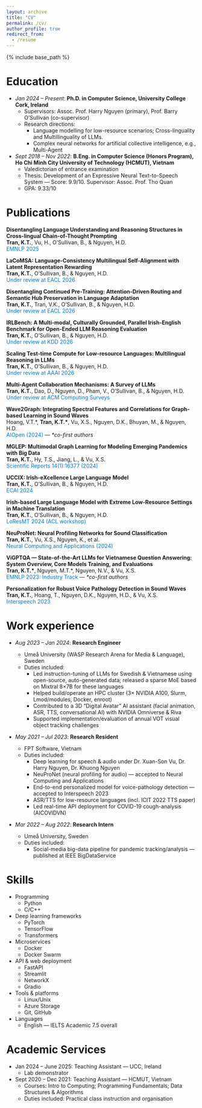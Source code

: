 ```yaml
---
layout: archive
title: "CV"
permalink: /cv/
author_profile: true
redirect_from:
  - /resume
---
```


{% include base_path %}

Education
======
* *Jan 2024 – Present*: **Ph.D. in Computer Science, University College Cork, Ireland**
  * Supervisors: Assoc. Prof. Harry Nguyen (primary), Prof. Barry O’Sullivan (co-supervisor)
  * Research directions:
    * Language modelling for low-resource scenarios; Cross-linguality and Multillinguality of LLMs.
    * Complex neural networks for artificial collective intelligence, e.g., Multi-Agent
* *Sept 2018 – Nov 2022*: **B.Eng. in Computer Science (Honors Program), Ho Chi Minh City University of Technology (HCMUT), Vietnam**
  * Valedictorian of entrance examination
  * Thesis: Development of an Expressive Neural Text-to-Speech System — Score: 9.9/10. Supervisor: Assoc. Prof. Tho Quan
  * GPA: 9.33/10

Publications
======

**Disentangling Language Understanding and Reasoning Structures in Cross-lingual Chain-of-Thought Prompting**  
**Tran, K.T.**, Vu, H., O’Sullivan, B., & Nguyen, H.D.  
<span style="color:#007acc;">EMNLP 2025</span>

**LaCoMSA: Language-Consistency Multilingual Self-Alignment with Latent Representation Rewarding**  
**Tran, K.T.**, O’Sullivan, B., & Nguyen, H.D.  
<span style="color:#007acc;">Under review at EACL 2026</span>

**Disentangling Continued Pre-Training: Attention-Driven Routing and Semantic Hub Preservation in Language Adaptation**  
**Tran, K.T.**, Tran, V.K., O’Sullivan, B., & Nguyen, H.D.  
<span style="color:#007acc;">Under review at EACL 2026</span>

**IRLBench: A Multi-modal, Culturally Grounded, Parallel Irish-English Benchmark for Open-Ended LLM Reasoning Evaluation**  
**Tran, K.T.**, O’Sullivan, B., & Nguyen, H.D.  
<span style="color:#007acc;">Under review at KDD 2026</span>

**Scaling Test-time Compute for Low-resource Languages: Multilingual Reasoning in LLMs**  
**Tran, K.T.**, O’Sullivan, B., & Nguyen, H.D.  
<span style="color:#007acc;">Under review at AAAI 2026</span>

**Multi-Agent Collaboration Mechanisms: A Survey of LLMs**  
**Tran, K.T.**, Dao, D., Nguyen, D., Pham, V., O’Sullivan, B., & Nguyen, H.D.  
<span style="color:#007acc;">Under review at ACM Computing Surveys</span>

**Wave2Graph: Integrating Spectral Features and Correlations for Graph-based Learning in Sound Waves**  
Hoang, V.T.\*, **Tran, K.T.\***, Vu, X.S., Nguyen, D.K., Bhuyan, M., & Nguyen, H.D.  
<span style="color:#007acc;">AIOpen (2024)</span> — *\*co-first authors*

**MGLEP: Multimodal Graph Learning for Modeling Emerging Pandemics with Big Data**  
**Tran, K.T.**, Hy, T.S., Jiang, L., & Vu, X.S.  
<span style="color:#007acc;">Scientific Reports 14(1):16377 (2024)</span>

**UCCIX: Irish-eXcellence Large Language Model**  
**Tran, K.T.**, O’Sullivan, B., & Nguyen, H.D.  
<span style="color:#007acc;">ECAI 2024</span>

**Irish-based Large Language Model with Extreme Low-Resource Settings in Machine Translation**  
**Tran, K.T.**, O’Sullivan, B., & Nguyen, H.D.  
<span style="color:#007acc;">LoResMT 2024 (ACL workshop)</span>

**NeuProNet: Neural Profiling Networks for Sound Classification**  
**Tran, K.T.**, Vu, X.S., Nguyen, K., et al.  
<span style="color:#007acc;">Neural Computing and Applications (2024)</span>

**ViGPTQA — State-of-the-Art LLMs for Vietnamese Question Answering: System Overview, Core Models Training, and Evaluations**  
**Tran, K.T.\***, Nguyen, M.T.\*, Nguyen, N.V., & Vu, X.S.  
<span style="color:#007acc;">EMNLP 2023: Industry Track</span> — *\*co-first authors*

**Personalization for Robust Voice Pathology Detection in Sound Waves**  
**Tran, K.T.**, Hoang, T., Nguyen, D.K., Nguyen, H.D., & Vu, X.S.  
<span style="color:#007acc;">Interspeech 2023</span>

Work experience
======
* *Aug 2023 – Jan 2024*: **Research Engineer**
  * Umeå University (WASP Research Arena for Media & Language), Sweden
  * Duties included:
    * Led instruction-tuning of LLMs for Swedish & Vietnamese using open-source, auto-generated data; released a sparse MoE based on Mixtral 8×7B for these languages
    * Helped build/operate an HPC cluster (3× NVIDIA A100, Slurm, Lmod/modules, Docker, enroot)
    * Contributed to a 3D “Digital Avatar” AI assistant (facial animation, ASR, TTS, conversational AI) with NVIDIA Omniverse & Riva
    * Supported implementation/evaluation of annual VOT visual object tracking challenges

* *May 2021 – Jul 2023*: **Research Resident**
  * FPT Software, Vietnam
  * Duties included:
    * Deep learning for speech & audio under Dr. Xuan-Son Vu, Dr. Harry Nguyen, Dr. Khuong Nguyen
    * NeuProNet (neural profiling for audio) — accepted to Neural Computing and Applications
    * End-to-end personalized model for voice-pathology detection — accepted to Interspeech 2023
    * ASR/TTS for low-resource languages (incl. ICIT 2022 TTS paper)
    * Led real-time API deployment for COVID-19 cough-analysis (AICOVIDVN)

* *Mar 2022 – Aug 2022*: **Research Intern**
  * Umeå University, Sweden
  * Duties included:
    * Social-media big-data pipeline for pandemic tracking/analysis — published at IEEE BigDataService

Skills
======
* Programming
  * Python
  * C/C++
* Deep learning frameworks
  * PyTorch
  * TensorFlow
  * Transformers
* Microservices
  * Docker
  * Docker Swarm
* API & web deployment
  * FastAPI
  * Streamlit
  * NetworkX
  * Gradio
* Tools & platforms
  * Linux/Unix
  * Azure Storage
  * Git, GitHub
* Languages
  * English — IELTS Academic 7.5 overall

Academic Services
======
* Jan 2024 – June 2025: Teaching Assistant — UCC, Ireland
  * Lab demonstrator
* Sept 2020 – Dec 2021: Teaching Assistant — HCMUT, Vietnam
  * Courses: Intro to Computing; Programming Fundamentals; Data Structures & Algorithms
  * Duties included: Practical class instruction and organisation
